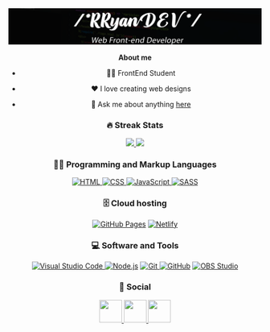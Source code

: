 <div align="center">
	<a href="https://rryandev.github.io/Master-V1/index.html">
		<img src="src/banner.png"/>
    </a>
<div>

**About me**
- ✍🏾 FrontEnd Student

- ❤️ I love creating web designs

- 💬 Ask me about anything [here](https://github.com/RRyanDEV/RRyanDEV/issues)

### 🔥 Streak Stats
<p align="center">
	<a href="https://github.com/RRyaanDEV">
    	<img 
		height="155em"
		src="https://github-readme-stats.vercel.app/api?username=RRyanDEV&bg_color=30,e96443,904e95&title_color=fff&text_color=fff"/>
	</a
	<a href="https://github.com/RRyaanDEV">
    	<img 
		height="155em"
		src="https://github-readme-stats.vercel.app/api/top-langs/?username=RRyanDEV&show_icons=true&include_all_commits=true&count_private=true&layout=show&bg_color=30,904e95,e96443&title_color=fff&text_color=fff"/>
</p>


### 👨‍💻 Programming and Markup Languages
<p>

<a href="https://developer.mozilla.org/pt-BR/docs/Web/HTMLl">
<img alt="HTML" src="https://img.shields.io/badge/HTML-E34F26.svg?logo=html5&logoColor=white">
</a>
<a href="https://developer.mozilla.org/pt-BR/docs/Web/CSS">
<img alt="CSS" src="https://img.shields.io/badge/CSS-1572B6.svg?logo=css3&logoColor=white">
</a>
<a href="https://developer.mozilla.org/en-US/docs/Web/JavaScript">
<img alt="JavaScript" src="https://img.shields.io/badge/JavaScript-F7DF1E.svg?logo=javascript&logoColor=black">
</a>
<a href="https://sass-lang.com">
<img alt="SASS" src="https://img.shields.io/badge/Sass-hotpink.svg?logo=SASS&logoColor=white">
</a>

</p>

### 🗄️ Cloud hosting
<p>

<a href="https://pages.github.com"><img alt="GitHub Pages" src="https://img.shields.io/badge/GitHub%20Pages-327FC7.svg?logo=github&logoColor=white"></a>
<a href="https://netlify.app"><img alt="Netlify" src="https://custom-icon-badges.herokuapp.com/badge/Netlify-327FC7.svg?logo=netlify&logoColor=white"></a>

</p>

### 💻 Software and Tools
<p>

<a href="https://code.visualstudio.com/">
<img alt="Visual Studio Code" src="https://img.shields.io/badge/Visual%20Studio%20Code-0078d7.svg?logo=visual-studio-code&logoColor=white">
</a>
<a href="https://nodejs.org">
<img alt="Node.js" src="https://img.shields.io/badge/Node.js-43853D.svg?logo=node.js&logoColor=white"></a>
<a href="https://git-scm.com">
<img alt="Git" src="https://img.shields.io/badge/Git-F05033.svg?logo=git&logoColor=white">
</a>
<a href="https://github.com"><img alt="GitHub" src="https://custom-icon-badges.herokuapp.com/badge/Github-327FC7.svg?logo=github&logoColor=black"></a>
<a href="https://obsproject.com/pt-br">
<img alt="OBS Studio" src="https://img.shields.io/badge/-OBS%20Studio-302E31?logo=obs-studio&logoColor=white">
</a>

</p>

### 📱 Social
<div class="div-social">
<a href="https://instagram.com/reeal_ryaan/">
    <img 
		width="45em"
  		height="45em"
		src="https://www.svgrepo.com/show/111199/instagram.svg" />
</a>
<a href="https://www.linkedin.com/in/rryandev">
    <img 
		width="45em"
  		height="45em"
		src="https://www.svgrepo.com/show/205292/linkedin.svg" />
</a>
<a href="https://t.me/ryaanreeal">
    <img 
		width="45em"
  		height="45em"
		src="https://www.svgrepo.com/show/303292/telegram-logo.svg"/>
</a>
</div>
<!-- Version:
v4.0.0.20220816 -->

<!-- Expiration used readme's

DenverCoder1 - https://github.com/DenverCoder1/DenverCoder1/blob/main/README.md / https://github.com/DenverCoder1/custom-icon-badges
Anuraghazra  - https://github.com/anuraghazra/anuraghazra/blob/master/README.md

 -->
